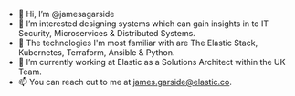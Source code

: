 - 👋 Hi, I’m @jamesagarside
- 👀 I’m interested designing systems which can gain insights in to IT Security, Microservices & Distributed Systems.
- 💾 The technologies I'm most familiar with are The Elastic Stack, Kubernetes, Terraform, Ansible & Python. 
- 💼 I’m currently working at Elastic as a Solutions Architect within the UK Team.
- 📫 You can reach out to me at james.garside@elastic.co.

<!---jamesagarside/jamesagarside is a ✨ special ✨ repository because its `README.md` (this file) appears on your GitHub profile.
You can click the Preview link to take a look at your changes.
--->
